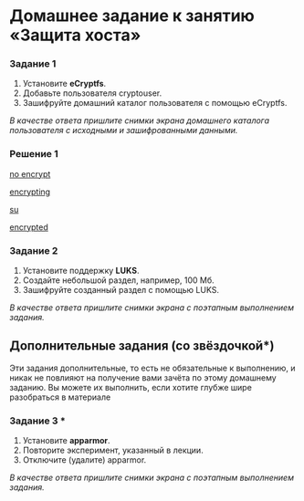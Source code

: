 # Домашнее задание к занятию  «Защита хоста»


### Задание 1

1. Установите **eCryptfs**.
2. Добавьте пользователя cryptouser.
3. Зашифруйте домашний каталог пользователя с помощью eCryptfs.


*В качестве ответа  пришлите снимки экрана домашнего каталога пользователя с исходными и зашифрованными данными.*  

### Решение 1

[no encrypt](https://github.com/sash3939/Host-Defender/assets/156709540/24fd69b5-c8ae-460d-aacf-517b72750487)

[encrypting](https://github.com/sash3939/Host-Defender/assets/156709540/0b34fd8e-105e-420b-90c7-1e562b58bdd0)

[su](https://github.com/sash3939/Host-Defender/assets/156709540/d19ababa-3132-4e3f-855c-379f3cbed37f)

[encrypted](https://github.com/sash3939/Host-Defender/assets/156709540/42d283d7-bcc7-49fc-94a9-2d54784cdda6)


### Задание 2

1. Установите поддержку **LUKS**.
2. Создайте небольшой раздел, например, 100 Мб.
3. Зашифруйте созданный раздел с помощью LUKS.

*В качестве ответа пришлите снимки экрана с поэтапным выполнением задания.*


## Дополнительные задания (со звёздочкой*)

Эти задания дополнительные, то есть не обязательные к выполнению, и никак не повлияют на получение вами зачёта по этому домашнему заданию. Вы можете их выполнить, если хотите глубже шире разобраться в материале

### Задание 3 *

1. Установите **apparmor**.
2. Повторите эксперимент, указанный в лекции.
3. Отключите (удалите) apparmor.


*В качестве ответа пришлите снимки экрана с поэтапным выполнением задания.*
